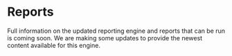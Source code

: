 # Reports
Full information on the updated reporting engine and reports that can be run is coming soon. We are making some updates to provide the newest content available for this engine.
